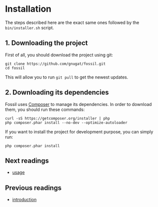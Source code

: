# Installation

The steps described here are the exact same ones followed by the
`bin/installer.sh` script.

## 1. Downloading the project

First of all, you should download the project using git:

    git clone https://github.com/gnugat/fossil.git
    cd fossil

This will allow you to run `git pull` to get the newest updates.

## 2. Downloading its dependencies

Fossil uses [Composer](http://getcomposer.org/) to manage its dependencies. In
order to download them, you should run these commands:

    curl -sS https://getcomposer.org/installer | php
    php composer.phar install --no-dev --optimize-autoloader

If you want to install the project for development purpose, you can simply run:

    php composer.phar install

## Next readings

* [usage](03-usage.md)

## Previous readings

* [introduction](01-introduction.md)
